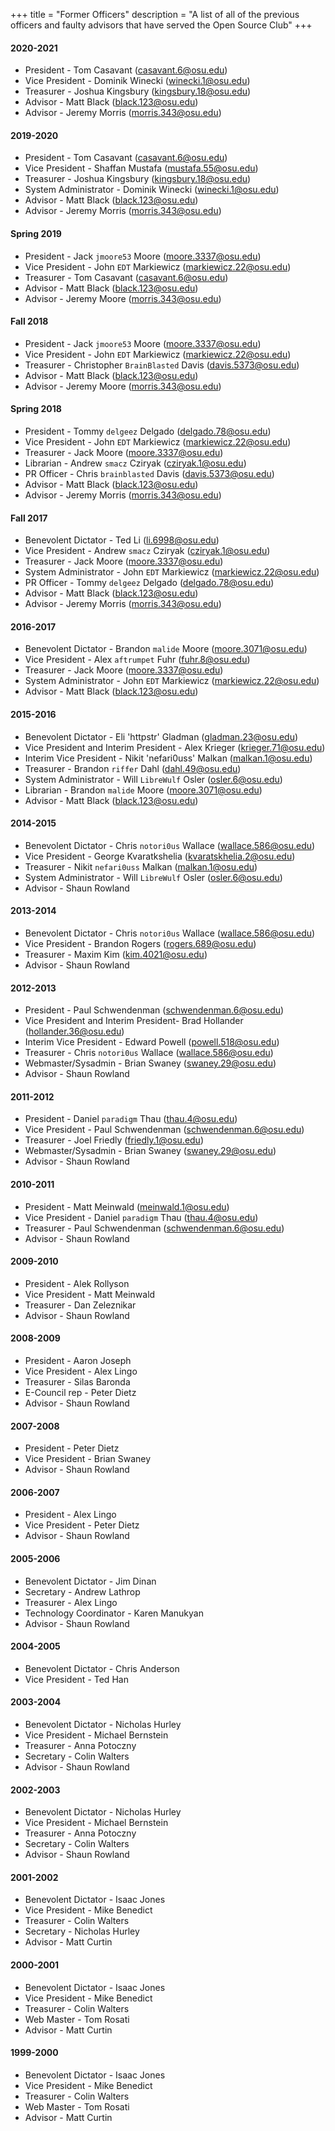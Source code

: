 +++
title = "Former Officers"
description = "A list of all of the previous officers and faulty advisors that have served the Open Source Club"
+++

#### 2020-2021
* President - Tom Casavant (casavant.6@osu.edu)
* Vice President - Dominik Winecki (winecki.1@osu.edu)
* Treasurer - Joshua Kingsbury (kingsbury.18@osu.edu)
* Advisor - Matt Black (black.123@osu.edu)
* Advisor - Jeremy Morris (morris.343@osu.edu)

#### 2019-2020
* President - Tom Casavant (casavant.6@osu.edu)
* Vice President - Shaffan Mustafa (mustafa.55@osu.edu)
* Treasurer - Joshua Kingsbury (kingsbury.18@osu.edu)
* System Administrator - Dominik Winecki (winecki.1@osu.edu)
* Advisor - Matt Black (black.123@osu.edu)
* Advisor - Jeremy Morris (morris.343@osu.edu)

#### Spring 2019
* President - Jack `jmoore53` Moore (moore.3337@osu.edu)
* Vice President - John `EDT` Markiewicz (markiewicz.22@osu.edu)
* Treasurer - Tom Casavant (casavant.6@osu.edu)
* Advisor - Matt Black (black.123@osu.edu)
* Advisor - Jeremy Moore (morris.343@osu.edu)

#### Fall 2018
* President - Jack `jmoore53` Moore (moore.3337@osu.edu)
* Vice President - John `EDT` Markiewicz (markiewicz.22@osu.edu)
* Treasurer - Christopher `BrainBlasted` Davis (davis.5373@osu.edu)
* Advisor - Matt Black (black.123@osu.edu)
* Advisor - Jeremy Moore (morris.343@osu.edu)

#### Spring 2018
* President - Tommy `delgeez` Delgado (delgado.78@osu.edu)
* Vice President - John `EDT` Markiewicz (markiewicz.22@osu.edu)
* Treasurer - Jack Moore (moore.3337@osu.edu)
* Librarian - Andrew `smacz` Cziryak (cziryak.1@osu.edu)
* PR Officer - Chris `brainblasted` Davis (davis.5373@osu.edu)
* Advisor - Matt Black (black.123@osu.edu)
* Advisor - Jeremy Morris (morris.343@osu.edu)

#### Fall 2017
* Benevolent Dictator - Ted Li (li.6998@osu.edu)
* Vice President - Andrew `smacz` Cziryak (cziryak.1@osu.edu)
* Treasurer - Jack Moore (moore.3337@osu.edu)
* System Administrator - John `EDT` Markiewicz (markiewicz.22@osu.edu)
* PR Officer - Tommy `delgeez` Delgado (delgado.78@osu.edu)
* Advisor - Matt Black (black.123@osu.edu)
* Advisor - Jeremy Morris (morris.343@osu.edu)

#### 2016-2017
* Benevolent Dictator - Brandon `malide` Moore (moore.3071@osu.edu)
* Vice President - Alex `aftrumpet` Fuhr (fuhr.8@osu.edu)
* Treasurer - Jack Moore (moore.3337@osu.edu)
* System Administrator - John `EDT` Markiewicz (markiewicz.22@osu.edu)
* Advisor - Matt Black (black.123@osu.edu)

#### 2015-2016
* Benevolent Dictator - Eli 'httpstr' Gladman (gladman.23@osu.edu)
* Vice President and Interim President - Alex Krieger (krieger.71@osu.edu)
* Interim Vice President - Nikit 'nefari0uss' Malkan (malkan.1@osu.edu)
* Treasurer - Brandon `riffer` Dahl (dahl.49@osu.edu)
* System Administrator - Will `LibreWulf` Osler (osler.6@osu.edu)
* Librarian - Brandon `malide` Moore (moore.3071@osu.edu)
* Advisor - Matt Black (black.123@osu.edu)

#### 2014-2015
* Benevolent Dictator - Chris `notori0us` Wallace (wallace.586@osu.edu)
* Vice President - George Kvaratkshelia (kvaratskhelia.2@osu.edu)
* Treasurer - Nikit `nefari0uss` Malkan (malkan.1@osu.edu)
* System Administrator - Will `LibreWulf` Osler (osler.6@osu.edu)
* Advisor - Shaun Rowland

#### 2013-2014
* Benevolent Dictator - Chris `notori0us` Wallace (wallace.586@osu.edu)
* Vice President - Brandon Rogers (rogers.689@osu.edu)
* Treasurer - Maxim Kim (kim.4021@osu.edu)
* Advisor - Shaun Rowland

#### 2012-2013
* President - Paul Schwendenman (schwendenman.6@osu.edu)
* Vice President and Interim President- Brad Hollander (hollander.36@osu.edu)
* Interim Vice President - Edward Powell (powell.518@osu.edu)
* Treasurer - Chris `notori0us` Wallace (wallace.586@osu.edu)
* Webmaster/Sysadmin - Brian Swaney (swaney.29@osu.edu)
* Advisor - Shaun Rowland

#### 2011-2012
* President - Daniel `paradigm` Thau (thau.4@osu.edu)
* Vice President - Paul Schwendenman (schwendenman.6@osu.edu)
* Treasurer - Joel Friedly (friedly.1@osu.edu)
* Webmaster/Sysadmin - Brian Swaney (swaney.29@osu.edu)
* Advisor - Shaun Rowland

#### 2010-2011
* President - Matt Meinwald (meinwald.1@osu.edu)
* Vice President - Daniel `paradigm` Thau (thau.4@osu.edu)
* Treasurer - Paul Schwendenman (schwendenman.6@osu.edu)
* Advisor - Shaun Rowland

#### 2009-2010
* President - Alek Rollyson
* Vice President - Matt Meinwald
* Treasurer - Dan Zeleznikar
* Advisor - Shaun Rowland

#### 2008-2009
* President - Aaron Joseph
* Vice President - Alex Lingo
* Treasurer - Silas Baronda
* E-Council rep - Peter Dietz
* Advisor - Shaun Rowland

#### 2007-2008
* President - Peter Dietz
* Vice President - Brian Swaney
* Advisor - Shaun Rowland

#### 2006-2007
* President - Alex Lingo
* Vice President - Peter Dietz
* Advisor - Shaun Rowland

#### 2005-2006
* Benevolent Dictator - Jim Dinan
* Secretary - Andrew Lathrop
* Treasurer - Alex Lingo
* Technology Coordinator - Karen Manukyan
* Advisor - Shaun Rowland

#### 2004-2005
* Benevolent Dictator - Chris Anderson
* Vice President - Ted Han

#### 2003-2004
* Benevolent Dictator - Nicholas Hurley
* Vice President - Michael Bernstein
* Treasurer - Anna Potoczny
* Secretary - Colin Walters
* Advisor - Shaun Rowland

#### 2002-2003
* Benevolent Dictator - Nicholas Hurley
* Vice President - Michael Bernstein
* Treasurer - Anna Potoczny
* Secretary - Colin Walters
* Advisor - Shaun Rowland

#### 2001-2002
* Benevolent Dictator - Isaac Jones
* Vice President - Mike Benedict
* Treasurer - Colin Walters
* Secretary - Nicholas Hurley
* Advisor - Matt Curtin

#### 2000-2001
* Benevolent Dictator - Isaac Jones
* Vice President - Mike Benedict
* Treasurer - Colin Walters
* Web Master - Tom Rosati
* Advisor - Matt Curtin

#### 1999-2000
* Benevolent Dictator - Isaac Jones
* Vice President - Mike Benedict
* Treasurer - Colin Walters
* Web Master - Tom Rosati
* Advisor - Matt Curtin